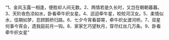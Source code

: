 “1、金风玉露一相逢，便胜却人间无数。2、两情若是久长时，又岂在朝朝暮暮。3、天阶夜色凉如水，卧看牵牛织女星。4、迢迢牵牛星，皎皎河汉女。5、柔情似水，佳期如梦，忍顾鹊桥归路。6、七夕今宵看碧霄，牵牛织女渡河桥。7、双星何事今宵会，遗我庭前月一钩。8、家家乞巧望秋月，穿尽红丝几万条。9、卧看牵牛织女星”